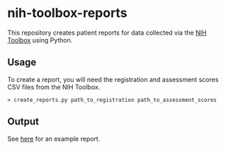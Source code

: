 # nih-toolbox-reports
This repository creates patient reports for data collected via the [NIH Toolbox](http://www.healthmeasures.net/explore-measurement-systems/nih-toolbox) using Python.

## Usage
To create a report, you will need the registration and assessment scores CSV files from the NIH Toolbox. 

```shell
> create_reports.py path_to_registration path_to_assessment_scores
```
## Output
See [here](https://cdn.rawgit.com/boyercb/nih-toolbox-reports/67fe51ea/example/CIP2276%202017-05-07.html) for an example report. 
